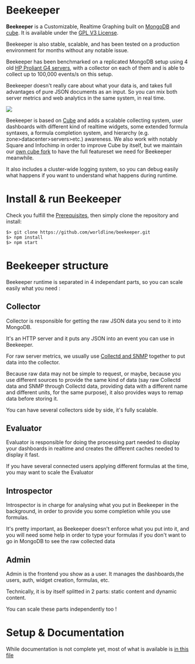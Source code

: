 # Beekeeper

**Beekeeper** is a Customizable, Realtime Graphing built on [MongoDB](http://www.mongodb.org) and [cube](https://github.com/square/cube).
It is available under the [GPL V3 License](/worldline/beekeeper/blob/master/LICENSE).

Beekeeper is also stable, scalable, and has been tested on a production environment for months without any notable issue.

Beekeeper has been benchmarked on a replicated MongoDB setup using 4 old [HP Proliant G4 servers](http://h10025.www1.hp.com/ewfrf/wc/product?cc=us&dlc=en&lc=en&product=426678), with a collector on each of them and is able to collect up to 100,000 events/s on this setup.

Beekeeper doesn't really care about what your data is, and takes full advantages of pure JSON documents as an input. So you can mix both server metrics and web analytics in the same system, in real time.

![](http://worldline.github.io/beekeeper/images/sample1.png)

Beekeeper is based on [Cube](http://square.github.io/cube/) and adds a scalable collecting system, user dashboards with different kind of realtime widgets, some extended formula syntaxes, a formula completion system, and hierarchy (e.g. zone>datacenter>servers>etc.) awareness.
We also work with notably Square and Infochimp in order to improve Cube by itself, but we maintain our [own cube fork](https://github.com/Marsup/cube/tree/full-merge) to have the full featureset we need for Beekeeper meanwhile.

It also includes a cluster-wide logging system, so you can debug easily what happens if you want to understand what happens during runtime.


# Install & run Beekeeper

Check you fulfill the [Prerequisites](docs/setup.md#prerequisites), then simply clone the repository and install:

```
$> git clone https://github.com/worldline/beekeeper.git
$> npm install
$> npm start
```

# Beekeeper structure

Beekeeper runtime is separated in 4 independant parts, so you can scale easily what you need :

## Collector

Collector is responsible for getting the raw JSON data you send to it into MongoDB.

It's an HTTP server and it puts any JSON into an event you can use in Beekeeper.

For raw server metrics, we usually use [Collectd and SNMP](/docs/setup.md#collectd) together to put data into the collector.

Because raw data may not be simple to request, or maybe, because you use different sources to provide the same kind of data (say raw Collectd data and SNMP through Collectd data, providing data with a different name and different units, for the same purpose), it also provides ways to remap data before storing it.

You can have several collectors side by side, it's fully scalable.

## Evaluator

Evaluator is responsible for doing the processing part needed to display your dashboards in realtime and creates the different caches needed to display it fast.

If you have several connected users applying different formulas at the time, you may want to scale the Evaluator

## Introspector

Introspector is in charge for analysing what you put in Beekeeper in the background, in order to provide you some completion while you use formulas.

It's pretty important, as Beekeeper doesn't enforce what you put into it, and you will need some help in order to type your formulas if you don't want to go in MongoDB to see the raw collected data

## Admin

Admin is the frontend you show as a user. It manages the dashboards,the users, auth, widget creation, formulas, etc.

Technically, it is by itself splitted in 2 parts: static content and dynamic content.

You can scale these parts independently too !

# Setup & Documentation

While documentation is not complete yet, most of what is available is [in this file](/docs/setup.md)


